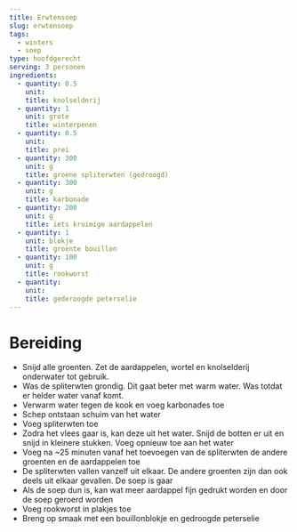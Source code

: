 ```yaml
---
title: Erwtensoep
slug: erwtensoep
tags:
  - winters
  - soep
type: hoofdgerecht
serving: 3 personen
ingredients:
  - quantity: 0.5
    unit:
    title: knolselderij
  - quantity: 1
    unit: grote
    title: winterpenen
  - quantity: 0.5
    unit:
    title: prei
  - quantity: 300
    unit: g
    title: groene spliterwten (gedroogd)
  - quantity: 300
    unit: g
    title: karbonade
  - quantity: 200
    unit: g
    title: iets kruimige aardappelen
  - quantity: 1
    unit: blokje
    title: groente bouillon
  - quantity: 100
    unit: g
    title: rookworst
  - quantity:
    unit:
    title: gederoogde peterselie
---
```


# Bereiding

- Snijd alle groenten. Zet de aardappelen, wortel en knolselderij onderwater tot gebruik.
- Was de spliterwten grondig. Dit gaat beter met warm water. Was totdat er helder water vanaf komt.
- Verwarm water tegen de kook en voeg karbonades toe
- Schep ontstaan schuim van het water
- Voeg spliterwten toe
- Zodra het vlees gaar is, kan deze uit het water. Snijd de botten er uit en snijd in kleinere stukken. Voeg opnieuw toe aan het water
- Voeg na ~25 minuten vanaf het toevoegen van de spliterwten de andere groenten en de aardappelen toe
- De spliterwten vallen vanzelf uit elkaar. De andere groenten zijn dan ook deels uit elkaar gevallen. De soep is gaar
- Als de soep dun is, kan wat meer aardappel fijn gedrukt worden en door de soep geroerd worden
- Voeg rookworst in plakjes toe
- Breng op smaak met een bouillonblokje en gedroogde peterselie
